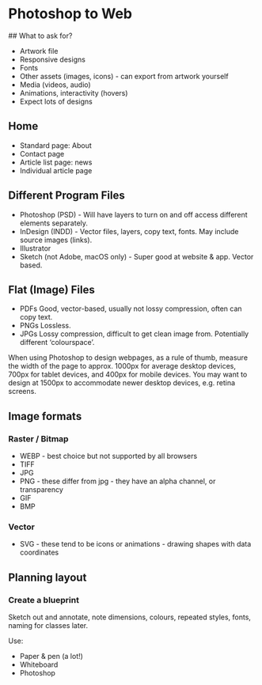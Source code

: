 # Photoshop to Web

## What to ask for?

-   Artwork file
-   Responsive designs
-   Fonts
-   Other assets (images, icons) - can export from artwork yourself
-   Media (videos, audio)
-   Animations, interactivity (hovers)
-   Expect lots of designs

## Home

-   Standard page: About
-   Contact page
-   Article list page: news
-   Individual article page

## Different Program Files

-   Photoshop (PSD) - Will have layers to turn on and off access different elements separately.
-   InDesign (INDD) - Vector files, layers, copy text, fonts. May include source images (links).
-   Illustrator
-   Sketch (not Adobe, macOS only) - Super good at website & app. Vector based.

## Flat (Image) Files

-   PDFs Good, vector-based, usually not lossy compression, often can copy text.
-   PNGs Lossless.
-   JPGs Lossy compression, difficult to get clean image from. Potentially different ‘colourspace’.

When using Photoshop to design webpages, as a rule of thumb, measure the width of the page to approx. 1000px for average desktop devices, 700px for tablet devices, and 400px for mobile devices. You may want to design at 1500px to accommodate newer desktop devices, e.g. retina screens.

## Image formats

### Raster /  Bitmap

-   WEBP - best choice but not supported by all browsers
-   TIFF
-   JPG
-   PNG - these differ from jpg - they have an alpha channel, or transparency
-   GIF
-   BMP


### Vector

-   SVG - these tend to be icons or animations - drawing shapes with data coordinates

## Planning layout

### Create a blueprint

Sketch out and annotate, note dimensions, colours, repeated styles, fonts, naming for classes later.

Use:

-   Paper & pen (a lot!)
-   Whiteboard
-   Photoshop
